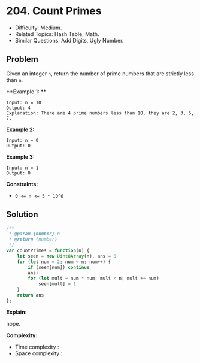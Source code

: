 # 204. Count Primes

- Difficulty: Medium.
- Related Topics: Hash Table, Math.
- Similar Questions: Add Digits, Ugly Number.

## Problem

Given an integer `n`, return the number of prime numbers that are strictly less than `n`.

**Example 1: **

```
Input: n = 10
Output: 4
Explanation: There are 4 prime numbers less than 10, they are 2, 3, 5, 7.
```

**Example 2:**

```
Input: n = 0
Output: 0
```

**Example 3:**

```
Input: n = 1
Output: 0
```

**Constraints:**

- `0 <= n <= 5 * 10^6`

## Solution

```javascript
/**
 * @param {number} n
 * @return {number}
 */
var countPrimes = function(n) {
    let seen = new Uint8Array(n), ans = 0
    for (let num = 2; num < n; num++) {
        if (seen[num]) continue
        ans++
        for (let mult = num * num; mult < n; mult += num)
            seen[mult] = 1
    }
    return ans
};
```

**Explain:**

nope.

**Complexity:**

* Time complexity :
* Space complexity :

